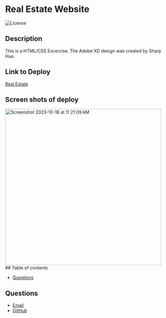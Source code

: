 # Real Estate Website
![License](https://img.shields.io/badge/License-MIT-yellow.svg)   
## Description
  This is a HTML/CSS Excercise. The Adobe XD design was created by Sharp Hue. 


## Link to Deploy
  [Real Estate](https://brenthouston.github.io/realEstate/)

## Screen shots of deploy
<img width="500" alt="Screenshot 2023-10-18 at 11 21 09 AM" src="https://github.com/brenthouston/realEstate/assets/45694214/1c656a4b-6c5a-4741-957d-d65c12d12e85">
## Table of contents

  * [Questions](#questions)
    


    
## Questions
   * [Email](mailto:brentjustinhouston@gmail.com)
   * [GitHub](https://github.com/brenthouston)